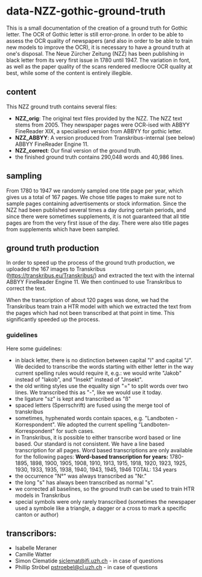 # data-NZZ-gothic-ground-truth

This is a small documentation of the creation of a ground truth for Gothic letter. The OCR of Gothic letter is still error-prone. In order to be able to assess the OCR quality of newspapers (and also in order to be able to train new models to improve the OCR), it is necessary to have a ground truth at one's disposal. The Neue Zürcher Zeitung (NZZ) has been publishing in black letter from its very first issue in 1780 until 1947. The variation in font, as well as the paper quality of the scans rendered mediocre OCR quality at best, while some of the content is entirely illegible.

## content
This NZZ ground truth contains several files:
 - <b>NZZ_orig</b>: The original text files provided by the NZZ. The NZZ text stems from 2005. They newspaper pages were OCR-ised with ABBYY FineReader XIX, a specialised version from ABBYY for gothic letter.
 - <b>NZZ_ABBYY</b>: A version produced from Transkribus-internal (see below) ABBYY FineReader Engine 11.
 - <b>NZZ_correct</b>: Our final version of the ground truth.
  - the finished ground truth contains 290,048 words and 40,986 lines.

## sampling
From 1780 to 1947 we randomly sampled one title page per year, which gives us a total of 167 pages. We chose title pages to make sure not to sample pages containing advertisements or stock information. Since the NZZ had been published several times a day during certain periods, and since there were sometimes supplements, it is not guaranteed that all title pages are from the very first issue of the day. There were also title pages from supplements which have been sampled.

## ground truth production
In order to speed up the process of the ground truth production, we uploaded the 167 images to Transkribus (<url>https://transkribus.eu/Transkribus/</url>) and extracted the text with the internal ABBYY FineReader Engine 11. We then continued to use Transkribus to correct the text.

When the transcription of about 120 pages was done, we had the Transkribus team train a HTR model with which we extracted the text from the pages which had not been transcribed at that point in time. This significantly speeded up the process.

### guidelines
Here some guidelines:
 - in black letter, there is no distinction between capital "I" and capital "J". We decided to transcribe the words starting with either letter in the way current spelling rules would require it, e.g.: we would write "Jakob" instead of "Iakob", and "Insekt" instead of "Jnsekt".
 - the old writing styles use the equality sign "=" to split words over two lines. We transcribed this as "-", like we would use it today.
 - the ligature "sz" is kept and transcribed as "ß"
 - spaced letters (Sperrschrift) are fused using the merge tool of transkribus
 - sometimes, hyphenated words contain spaces, e.g. "Landboten - Korrespondent". We adopted the current spelling "Landboten-Korrespondent" for such cases.
 - in Transkribus, it is possible to either transcribe word based or line based. Our standard is not consistent. We have a line based transcription for all pages. Word based transcriptions are only available for the following pages: **Word-based transcription for years:**
1780-1895, 1898, 1900, 1905, 1908, 1910, 1913, 1915, 1918, 1920, 1923, 1925, 1930, 1933, 1935, 1938, 1940, 1943, 1945, 1946
TOTAL: 134 years
 - the occurrence "N°" was always transcribed as "Nr."
 - the long "s" has always been transcribed as normal "s".
 - we corrected all baselines, so the ground truth can be used to train HTR models in Transkribus
 - special symbols were only rarely transcribed (sometimes the newspaper used a symbole like a triangle, a dagger or a cross to mark a specific canton or author)
 

## transcribors:
 - Isabelle Meraner
 - Camille Watter
 - Simon Clematide siclemat@ifi.uzh.ch - in case of questions
 - Phillip Ströbel pstroebel@cl.uzh.ch - in case of questions
